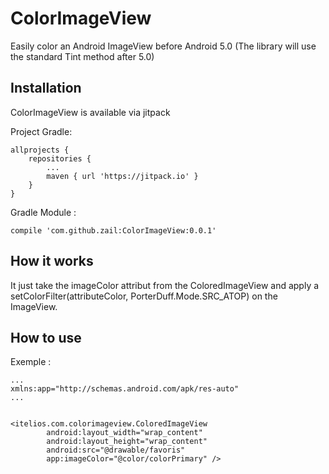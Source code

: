 # ColorImageView
Easily color an Android ImageView before Android 5.0 
(The library will use the standard Tint method after 5.0)

## Installation

ColorImageView is available via jitpack

Project Gradle:
```project gradle
allprojects {
    repositories {
        ...
        maven { url 'https://jitpack.io' }
    }
}
```

Gradle Module :
```module gradle
compile 'com.github.zail:ColorImageView:0.0.1'
```

## How it works

It just take the imageColor attribut from the ColoredImageView and apply a setColorFilter(attributeColor, PorterDuff.Mode.SRC_ATOP) on the ImageView.

## How to use

Exemple :
```module gradle
...
xmlns:app="http://schemas.android.com/apk/res-auto"
...


<itelios.com.colorimageview.ColoredImageView
        android:layout_width="wrap_content"
        android:layout_height="wrap_content"
        android:src="@drawable/favoris"
        app:imageColor="@color/colorPrimary" />
```
   




